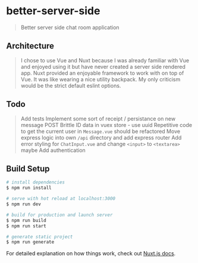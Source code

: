 # better-server-side

> Better server side chat room application

## Architecture

> I chose to use Vue and Nuxt because I was already familiar with Vue and enjoyed using it but have never created a server side rendered app. Nuxt provided an enjoyable framework to work with on top of Vue. It was like wearing a nice utility backpack. My only criticism would be the strict default eslint options.

## Todo

> Add tests
> Implement some sort of receipt / persistance on new message POST
> Brittle ID data in vuex store - use uuid
> Repetitive code to get the current user in `Message.vue` should be refactored
> Move express logic into own `/api` directory and add express router
> Add error styling for `ChatInput.vue` and change `<input>` to `<textarea>` maybe
> Add authentication

## Build Setup

``` bash
# install dependencies
$ npm run install

# serve with hot reload at localhost:3000
$ npm run dev

# build for production and launch server
$ npm run build
$ npm run start

# generate static project
$ npm run generate
```

For detailed explanation on how things work, check out [Nuxt.js docs](https://nuxtjs.org).
